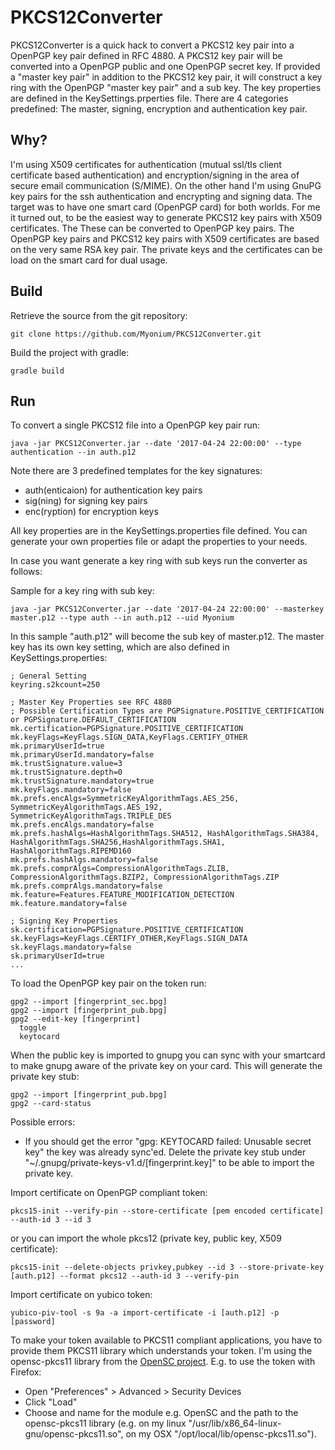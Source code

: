 # PKCS12Converter
PKCS12Converter is a quick hack to convert a PKCS12 key pair into a OpenPGP key pair defined in RFC 4880. 
A PKCS12 key pair will be converted into a OpenPGP public and one OpenPGP secret key.
If provided a "master key pair" in addition to the PKCS12 key pair, it will construct a key ring with the OpenPGP "master key pair" and a sub key. The key properties are defined in the KeySettings.prperties file. There are 4 categories predefined: The master, signing, encryption and authentication key pair.

## Why?
I'm using X509 certificates for authentication (mutual ssl/tls client certificate based authentication)  and encryption/signing in the area of secure email communication (S/MIME).
On the other hand I'm using GnuPG key pairs for the ssh authentication and encrypting and signing data.
The target was to have one smart card (OpenPGP card) for both worlds. 
For me it turned out, to be the easiest way to generate PKCS12 key pairs with X509 certificates. The These can be converted to OpenPGP key pairs. The OpenPGP key pairs and PKCS12 key pairs with X509 certificates are based on the very same RSA key pair.
The private keys and the certificates can be load on the smart card for dual usage.

## Build
Retrieve the source from the git repository:
```
git clone https://github.com/Myonium/PKCS12Converter.git
```

Build the project with gradle:
```
gradle build
```

## Run

To convert a single PKCS12 file into a OpenPGP key pair run:
```
java -jar PKCS12Converter.jar --date '2017-04-24 22:00:00' --type authentication --in auth.p12
```

Note there are 3 predefined templates for the key signatures:
 - auth(enticaion) for authentication key pairs
 - sig(ning) for signing key pairs
 - enc(ryption) for encryption keys
 
All key properties are in the KeySettings.properties file defined. You can generate your own properties file or adapt the properties to your needs.

In case you want generate a key ring with sub keys run the converter as follows: 

Sample for a key ring with sub key:
```
java -jar PKCS12Converter.jar --date '2017-04-24 22:00:00' --masterkey master.p12 --type auth --in auth.p12 --uid Myonium
```
In this sample "auth.p12" will become the sub key of master.p12. The master key has its own key setting, which are also defined in KeySettings.properties:
```
; General Setting
keyring.s2kcount=250

; Master Key Properties see RFC 4880
; Possible Certification Types are PGPSignature.POSITIVE_CERTIFICATION or PGPSignature.DEFAULT_CERTIFICATION
mk.certification=PGPSignature.POSITIVE_CERTIFICATION
mk.keyFlags=KeyFlags.SIGN_DATA,KeyFlags.CERTIFY_OTHER
mk.primaryUserId=true
mk.primaryUserId.mandatory=false
mk.trustSignature.value=3
mk.trustSignature.depth=0
mk.trustSignature.mandatory=true
mk.keyFlags.mandatory=false
mk.prefs.encAlgs=SymmetricKeyAlgorithmTags.AES_256, SymmetricKeyAlgorithmTags.AES_192, SymmetricKeyAlgorithmTags.TRIPLE_DES 
mk.prefs.encAlgs.mandatory=false
mk.prefs.hashAlgs=HashAlgorithmTags.SHA512, HashAlgorithmTags.SHA384, HashAlgorithmTags.SHA256,HashAlgorithmTags.SHA1, HashAlgorithmTags.RIPEMD160
mk.prefs.hashAlgs.mandatory=false
mk.prefs.comprAlgs=CompressionAlgorithmTags.ZLIB, CompressionAlgorithmTags.BZIP2, CompressionAlgorithmTags.ZIP
mk.prefs.comprAlgs.mandatory=false
mk.feature=Features.FEATURE_MODIFICATION_DETECTION
mk.feature.mandatory=false

; Signing Key Properties
sk.certification=PGPSignature.POSITIVE_CERTIFICATION
sk.keyFlags=KeyFlags.CERTIFY_OTHER,KeyFlags.SIGN_DATA
sk.keyFlags.mandatory=false
sk.primaryUserId=true
...

```
To load the OpenPGP key pair on the token run:
```
gpg2 --import [fingerprint_sec.bpg]
gpg2 --import [fingerprint_pub.bpg]
gpg2 --edit-key [fingerprint]
  toggle
  keytocard
```

When the public key is imported to gnupg you can sync with your smartcard to make gnupg aware of the private key on your card. This will generate the private key stub:
```
gpg2 --import [fingerprint_pub.bpg]
gpg2 --card-status
```

Possible errors:
 - If you should get the error "gpg: KEYTOCARD failed: Unusable secret key" the key was already sync'ed. Delete the private key stub under "~/.gnupg/private-keys-v1.d/[fingerprint.key]" to be able to import the private key.


 
Import certificate on OpenPGP compliant token:
```
pkcs15-init --verify-pin --store-certificate [pem encoded certificate] --auth-id 3 --id 3
```
or you can import the whole pkcs12 (private key, public key, X509 certificate):
```
pkcs15-init --delete-objects privkey,pubkey --id 3 --store-private-key [auth.p12] --format pkcs12 --auth-id 3 --verify-pin
```

Import certificate on yubico token:
``` 
yubico-piv-tool -s 9a -a import-certificate -i [auth.p12] -p [password]
```

To make your token available to PKCS11 compliant applications, you have to provide them PKCS11 library which understands your token. I'm using the opensc-pkcs11 library from the [OpenSC project](https://github.com/OpenSC/OpenSC).
E.g. to use the token with Firefox:
 - Open "Preferences" > Advanced > Security Devices
 - Click "Load"
 - Choose and name for the module e.g. OpenSC and the path to the opensc-pkcs11 library (e.g. on my linux "/usr/lib/x86_64-linux-gnu/opensc-pkcs11.so", on my OSX "/opt/local/lib/opensc-pkcs11.so"). 
  